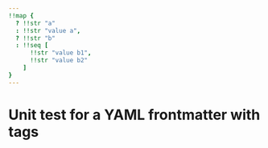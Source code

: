 ```yaml
---
!!map {
  ? !!str "a"
  : !!str "value a",
  ? !!str "b"
  : !!seq [
      !!str "value b1",
      !!str "value b2"
    ]
}
---
```


# Unit test for a YAML frontmatter with tags
